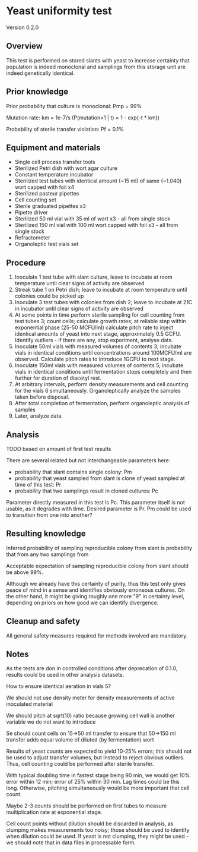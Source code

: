 # Yeast uniformity test

Version 0.2.0

## Overview

This test is performed on stored slants with yeast to increase certainty that population is indeed monoclonal and samplings from this storage unit are indeed genetically identical.

## Prior knowledge

Prior probability that culture is monoclonal: Pmp = 99%

Mutation rate: km = 1e-7/s (P(mutation>1 | t) = 1 - exp(-t * km))

Probability of sterile transfer violation: Pf = 0.1%

## Equipment and materials

- Single cell process transfer tools
- Sterilized Petri dish with wort agar culture
- Constant temperature incubator
- Sterilized test tubes with identical amount (~15 ml) of same (~1.040) wort capped with foil x4
- Sterilized pasteur pipettes
- Cell counting set
- Sterile graduated pipettes x3
- Pipette driver
- Sterilized 50 ml vial with 35 ml of wort x3 - all from single stock
- Sterilized 150 ml vial with 100 ml wort capped with foil x3 - all from single stock
- Refractometer
- Organoleptic test vials set

## Procedure

1. Inoculate 1 test tube with slant culture, leave to incubate at room temperature until clear signs of activity are observed
2. Streak tube 1 on Petri dish; leave to incubate at room temperature until colonies could be picked up
3. Inoculate 3 test tubes with colonies from dish 2; leave to incubate at 21C in incubator until clear signs of activity are observed
4. At some points in time perform sterile sampling for cell counting from test tubes 3; count cells; calculate growth rates; at reliable step within exponential phase (25-50 MCFU/ml) calculate pitch rate to inject identical amounts of yeast into next stage, approximately 0.5 GCFU. Identify outliers - if there are any, stop experiment, analyse data.
5. Inoculate 50ml vials with measured volumes of contents 3; incubate vials in identical conditions until concentrations around 100MCFU/ml are observed. Calculate pitch rates to introduce 1GCFU to next stage.
5. Inoculate 150ml vials with measured volumes of contents 5; incubate vials in identical conditions until fermentation stops completely and then further for duration of diacetyl rest.
6. At arbitrary intervals, perform density measurements and cell counting for the vials 6 simultaneously. Organoleptically analyze the samples taken before disposal.
7. After total completion of fermentation, perform organoleptic analysis of samples
8. Later, analyze data.

## Analysis

TODO based on amount of first test results

There are several related but not interchangeable parameters here:
- probability that slant contains single colony: Pm
- probability that yeast sampled from slant is clone of yeast sampled at time of this test: Pr
- probability that two samplings result in cloned cultures: Pc

Parameter directly measured in this test is Pc. This parameter itself is not usable, as it degrades with time. Desired parameter is Pr. Pm could be used to transition from one into another?

## Resulting knowledge

Inferred probability of sampling reproducible colony from slant is probability that from any two samplings from 

Acceptable expectation of sampling reproducible colony from slant should be above 99%.

Although we already have this certainty of purity, thus this test only gives peace of mind in a sense and identifies obviously erroneous cultures. On the other hand, it might be giving roughly one more "9" in certainty level, depending on priors on how good we can identify divergence.

## Cleanup and safety

All general safety measures required for methods involved are mandatory.

## Notes

As the tests are don in controlled conditions after deprecation of 0.1.0, results could be used in other analysis datasets.

How to ensure identical aeration in vials 5?

We should not use density meter for density measurements of active inoculated material

We should pitch at sqrt(10) ratio because growing cell wall is another variable we do not want to introduce

Se should count cells on 15->50 ml transfer to ensure that 50->150 ml transfer adds equal volume of diluted (by fermentation) wort

Results of yeast counts are expected to yield 10-25% errors; this should not be used to adjust transfer volumes, but instead to reject obvious outliers. Thus, cell counting could be performed after sterile transfer.

With typical doubling time in fastest stage being 90 min, we would get 10% error within 12 min; error of 25% within 30 min. Lag times could be this long. Otherwise, pitching simultaneously would be more important that cell count.

Maybe 2-3 counts should be performed on first tubes to measure multiplication rate at exponential stage.

Cell count points without dilution should be discarded in analysis, as clumping makes measurements too noisy; those should be used to identify when dilution could be used. If yeast is not clumping, they might be used - we should note that in data files in processable form.